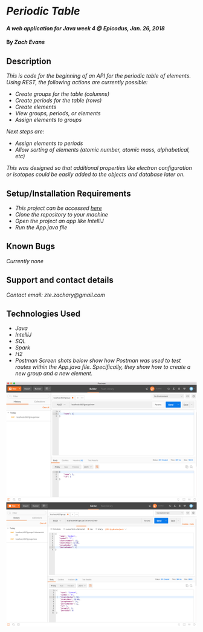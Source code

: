 # _Periodic Table_

#### _A web application for Java week 4 @ Epicodus, Jan. 26, 2018_

#### By _**Zach Evans**_

## Description

_This is code for the beginning of an API for the periodic table of elements. Using REST, the following actions are currently possible:_

* _Create groups for the table (columns)_
* _Create periods for the table (rows)_
* _Create elements_
* _View groups, periods, or elements_
* _Assign elements to groups_

_Next steps are:_

* _Assign elements to periods_
* _Allow sorting of elements (atomic number, atomic mass, alphabetical, etc)_

_This was designed so that additional properties like electron configuration or isotopes could be easily added to the objects and database later on._


## Setup/Installation Requirements

* _This project can be accessed [here](https://github.com/ZEvans1/periodic-table-api.git)_
* _Clone the repository to your machine_
* _Open the project an app like IntelliJ_
* _Run the App.java file_

## Known Bugs

_Currently none_

## Support and contact details

_Contact email: zte.zachary@gmail.com_

## Technologies Used

* _Java_
* _IntelliJ_
* _SQL_
* _Spark_
* _H2_
* _Postman_
_Screen shots below show how Postman was used to test routes within the App.java file. Specifically, they show how to create a new group and a new element._

![Screenshot of Postman](PostmanNewGroup.png)
![Screenshot of Postman](PostmanNewElement.png)